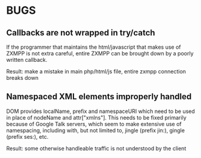 # BUGS #

## Callbacks are not wrapped in try/catch ##

If the programmer that maintains the html/javascript that makes use of ZXMPP is 
not extra careful, entire ZXMPP can be brought down by a poorly written 
callback.

Result: make a mistake in main php/html/js file, entire zxmpp connection breaks down

## Namespaced XML elements improperly handled ##

DOM provides localName, prefix and namespaceURI which need to be used in place
of nodeName and attr["xmlns"]. This needs to be fixed primarily because of
Google Talk servers, which seem to make extensive use of namespacing, including
with, but not limited to, jingle (prefix jin:), gingle (prefix ses:), etc.

Result: some otherwise handleable traffic is not understood by the client


